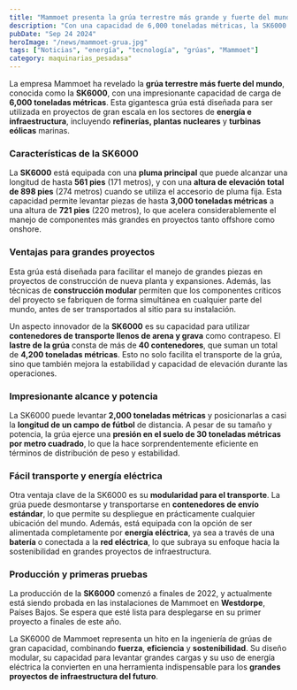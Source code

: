 ```yaml
---
title: "Mammoet presenta la grúa terrestre más grande y fuerte del mundo: SK6000"
description: "Con una capacidad de 6,000 toneladas métricas, la SK6000 de Mammoet es la grúa terrestre más fuerte del mundo, diseñada para grandes proyectos de energía e infraestructura."
pubDate: "Sep 24 2024"
heroImage: "/news/mammoet-grua.jpg"
tags: ["Noticias", "energía", "tecnología", "grúas", "Mammoet"]
category: maquinarias_pesadasa"
---
```


La empresa Mammoet ha revelado la **grúa terrestre más fuerte del mundo**, conocida como la **SK6000**, con una impresionante capacidad de carga de **6,000 toneladas métricas**. Esta gigantesca grúa está diseñada para ser utilizada en proyectos de gran escala en los sectores de **energía e infraestructura**, incluyendo **refinerías, plantas nucleares** y **turbinas eólicas** marinas.

### Características de la SK6000

La **SK6000** está equipada con una **pluma principal** que puede alcanzar una longitud de hasta **561 pies** (171 metros), y con una **altura de elevación total de 898 pies** (274 metros) cuando se utiliza el accesorio de pluma fija. Esta capacidad permite levantar piezas de hasta **3,000 toneladas métricas** a una altura de **721 pies** (220 metros), lo que acelera considerablemente el manejo de componentes más grandes en proyectos tanto offshore como onshore.

### Ventajas para grandes proyectos

Esta grúa está diseñada para facilitar el manejo de grandes piezas en proyectos de construcción de nueva planta y expansiones. Además, las técnicas de **construcción modular** permiten que los componentes críticos del proyecto se fabriquen de forma simultánea en cualquier parte del mundo, antes de ser transportados al sitio para su instalación.

Un aspecto innovador de la **SK6000** es su capacidad para utilizar **contenedores de transporte llenos de arena y grava** como contrapeso. El **lastre de la grúa** consta de más de **40 contenedores**, que suman un total de **4,200 toneladas métricas**. Esto no solo facilita el transporte de la grúa, sino que también mejora la estabilidad y capacidad de elevación durante las operaciones.

### Impresionante alcance y potencia

La SK6000 puede levantar **2,000 toneladas métricas** y posicionarlas a casi la **longitud de un campo de fútbol** de distancia. A pesar de su tamaño y potencia, la grúa ejerce una **presión en el suelo de 30 toneladas métricas por metro cuadrado**, lo que la hace sorprendentemente eficiente en términos de distribución de peso y estabilidad.

### Fácil transporte y energía eléctrica

Otra ventaja clave de la SK6000 es su **modularidad para el transporte**. La grúa puede desmontarse y transportarse en **contenedores de envío estándar**, lo que permite su despliegue en prácticamente cualquier ubicación del mundo. Además, está equipada con la opción de ser alimentada completamente por **energía eléctrica**, ya sea a través de una **batería** o conectada a la **red eléctrica**, lo que subraya su enfoque hacia la sostenibilidad en grandes proyectos de infraestructura.

### Producción y primeras pruebas

La producción de la **SK6000** comenzó a finales de 2022, y actualmente está siendo probada en las instalaciones de Mammoet en **Westdorpe**, Países Bajos. Se espera que esté lista para desplegarse en su primer proyecto a finales de este año.

La SK6000 de Mammoet representa un hito en la ingeniería de grúas de gran capacidad, combinando **fuerza**, **eficiencia** y **sostenibilidad**. Su diseño modular, su capacidad para levantar grandes cargas y su uso de energía eléctrica la convierten en una herramienta indispensable para los **grandes proyectos de infraestructura del futuro**.

